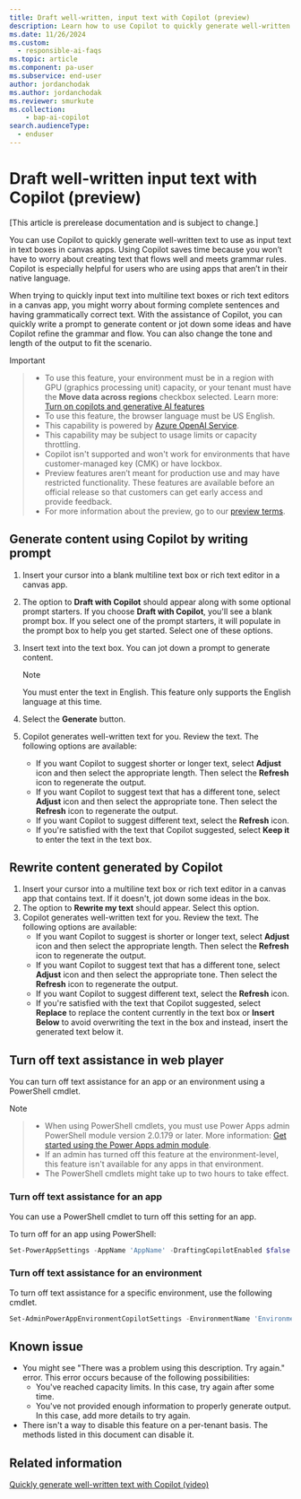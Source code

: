 ```yaml
---
title: Draft well-written, input text with Copilot (preview)
description: Learn how to use Copilot to quickly generate well-written text that can be used in text boxes in apps made with Power Apps.
ms.date: 11/26/2024
ms.custom: 
  - responsible-ai-faqs
ms.topic: article
ms.component: pa-user
ms.subservice: end-user
author: jordanchodak
ms.author: jordanchodak
ms.reviewer: smurkute
ms.collection: 
    - bap-ai-copilot 
search.audienceType: 
  - enduser
---
```


# Draft well-written input text with Copilot (preview)

[This article is prerelease documentation and is subject to change.]

You can use Copilot to quickly generate well-written text to use as input text in text boxes in canvas apps. Using Copilot saves time because you won’t have to worry about creating text that flows well and meets grammar rules. Copilot is especially helpful for users who are using apps that aren’t in their native language.

When trying to quickly input text into multiline text boxes or rich text editors in a canvas app, you might worry about forming complete sentences and having grammatically correct text. With the assistance of Copilot, you can quickly write a prompt to generate content or jot down some ideas and have Copilot refine the grammar and flow. You can also change the tone and length of the output to fit the scenario.

> [!IMPORTANT]

> - To use this feature, your environment must be in a region with GPU (graphics processing unit) capacity, or your tenant must have the **Move data across regions** checkbox selected. Learn more: [Turn on copilots and generative AI features](/power-platform/admin/geographical-availability-copilot)
> - To use this feature, the browser language must be US English.
> - This capability is powered by [Azure OpenAI Service](/azure/cognitive-services/openai/overview).
> - This capability may be subject to usage limits or capacity throttling.
> - Copilot isn't supported and won't work for environments that have customer-managed key (CMK) or have lockbox.
> - Preview features aren’t meant for production use and may have restricted functionality. These features are available before an official release so that customers can get early access and provide feedback.
> - For more information about the preview, go to our [preview terms](https://go.microsoft.com/fwlink/?linkid=2189520).

## Generate content using Copilot by writing prompt

1. Insert your cursor into a blank multiline text box or rich text editor in a canvas app.
2. The option to **Draft with Copilot**  should appear along with some optional prompt starters. If you choose **Draft with Copilot**, you'll see a blank prompt box. If you select one of the prompt starters, it will populate in the prompt box to help you get started. Select one of these options.
3. Insert text into the text box. You can jot down a prompt to generate content.

     > [!Note]
     > You must enter the text in English. This feature only supports the English language at this time.
4. Select the **Generate** button.
5. Copilot generates well-written text for you. Review the text. The following options are available:
    - If you want Copilot to suggest shorter or longer text, select **Adjust** icon and then select the appropriate length. Then select the **Refresh** icon to regenerate the output.
    - If you want Copilot to suggest text that has a different tone, select **Adjust** icon and then select the appropriate tone. Then select the **Refresh** icon to regenerate the output.
    - If you want Copilot to suggest different text, select the **Refresh** icon.
    - If you're satisfied with the text that Copilot suggested, select **Keep it** to enter the text in the text box.
  
## Rewrite content generated by Copilot

1. Insert your cursor into a multiline text box or rich text editor in a canvas app that contains text. If it doesn't, jot down some ideas in the box.
2. The option to **Rewrite my text** should appear. Select this option.
3. Copilot generates well-written text for you. Review the text. The following options are available:
    - If you want Copilot to suggest is shorter or longer text, select **Adjust** icon and then select the appropriate length. Then select the **Refresh** icon to regenerate the output.
    - If you want Copilot to suggest text that has a different tone, select **Adjust** icon and then select the appropriate tone. Then select the **Refresh** icon to regenerate the output.
    - If you want Copilot to suggest different text, select the **Refresh** icon.
    - If you're satisfied with the text that Copilot suggested, select **Replace** to replace the content currently in the text box or **Insert Below** to avoid overwriting the text in the box and instead, insert the generated text below it.
  
## Turn off text assistance in web player

You can turn off text assistance for an app or an environment using a PowerShell cmdlet.

> [!NOTE]

> - When using PowerShell cmdlets, you must use Power Apps admin PowerShell module version 2.0.179 or later. More information: [Get started using the Power Apps admin module](/powershell/powerapps/get-started-powerapps-admin).
> - If an admin has turned off this feature at the environment-level, this feature isn't available for any apps in that environment.
> - The PowerShell cmdlets might take up to two hours to take effect.

### Turn off text assistance for an app

You can use a PowerShell cmdlet to turn off this setting for an app.

To turn off for an app using PowerShell:

```powershell
Set-PowerAppSettings -AppName 'AppName' -DraftingCopilotEnabled $false
```

### Turn off text assistance for an environment

To turn off text assistance for a specific environment, use the following cmdlet.

```powershell
Set-AdminPowerAppEnvironmentCopilotSettings -EnvironmentName 'EnvironmentName' -AppDraftingCopilotEnabled $false
```

## Known issue

- You might see "There was a problem using this description. Try again." error. This error occurs because of the following possibilities:
  - You've reached capacity limits. In this case, try again after some time.
  - You've not provided enough information to properly generate output. In this case, add more details to try again.
- There isn't a way to disable this feature on a per-tenant basis.  The methods listed in this document can disable it.

## Related information

[Quickly generate well-written text with Copilot (video)](https://youtu.be/XY1sWTi4nl8?feature=shared)
